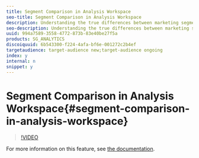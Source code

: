 ```yaml
---
title: Segment Comparison in Analysis Workspace
seo-title: Segment Comparison in Analysis Workspace
description: Understanding the true differences between marketing segments has always been a difficult and time-consuming process. Segment IQ, part of Analysis Workspace in Adobe Analytics, simplifies this analysis by examining any two Analytics segments across all of your dimensions and metrics to automatically discover their most statistically significant differences.
seo-description: Understanding the true differences between marketing segments has always been a difficult and time-consuming process. Segment IQ, part of Analysis Workspace in Adobe Analytics, simplifies this analysis by examining any two Analytics segments across all of your dimensions and metrics to automatically discover their most statistically significant differences.
uuid: 994a7589-3558-4772-873b-83e40be27f5a
products: SG_ANALYTICS
discoiquuid: 6b543300-f224-4afa-bf6e-001272c2b4ef
targetaudience: target-audience new;target-audience ongoing
index: y
internal: n
snippet: y
---
```


# Segment Comparison in Analysis Workspace{#segment-comparison-in-analysis-workspace}

>[!VIDEO](https://video.tv.adobe.com/v/23976/?quality=12)

For more information on this feature, see [the documentation](https://marketing.adobe.com/resources/help/en_US/analytics/analysis-workspace/segment-comparison.html).

